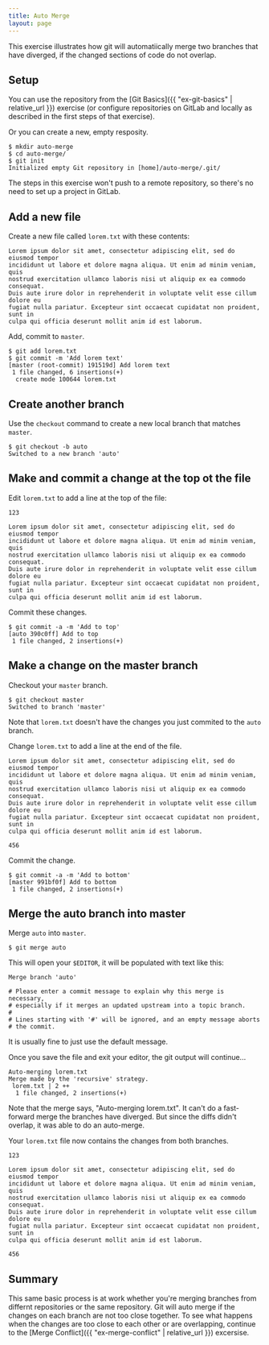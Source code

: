 ```yaml
---
title: Auto Merge
layout: page
---
```


This exercise illustrates how git will automatiically merge two branches that have diverged, if the changed sections of code do not overlap.

## Setup

You can use the repository from the [Git Basics]({{ "ex-git-basics" | relative_url }}) exercise (or configure repositories on GitLab and locally as described in the first steps of that exercise).

Or you can create a new, empty resposity.

```terminal
$ mkdir auto-merge
$ cd auto-merge/
$ git init
Initialized empty Git repository in [home]/auto-merge/.git/
```

The steps in this exercise won't push to a remote repository, so there's no need to set up a project in GitLab.

## Add a new file

Create a new file called `lorem.txt` with these contents:

```
Lorem ipsum dolor sit amet, consectetur adipiscing elit, sed do eiusmod tempor
incididunt ut labore et dolore magna aliqua. Ut enim ad minim veniam, quis
nostrud exercitation ullamco laboris nisi ut aliquip ex ea commodo consequat.
Duis aute irure dolor in reprehenderit in voluptate velit esse cillum dolore eu
fugiat nulla pariatur. Excepteur sint occaecat cupidatat non proident, sunt in
culpa qui officia deserunt mollit anim id est laborum.
```

Add, commit to `master`.

```terminal
$ git add lorem.txt
$ git commit -m 'Add lorem text'
[master (root-commit) 191519d] Add lorem text
 1 file changed, 6 insertions(+)
  create mode 100644 lorem.txt
```

## Create another branch

Use the `checkout` command to create a new local branch that matches `master`.

```terminal
$ git checkout -b auto
Switched to a new branch 'auto'
```

## Make and commit a change at the top ot the file

Edit `lorem.txt` to add a line at the top of the file:

```
123

Lorem ipsum dolor sit amet, consectetur adipiscing elit, sed do eiusmod tempor
incididunt ut labore et dolore magna aliqua. Ut enim ad minim veniam, quis
nostrud exercitation ullamco laboris nisi ut aliquip ex ea commodo consequat.
Duis aute irure dolor in reprehenderit in voluptate velit esse cillum dolore eu
fugiat nulla pariatur. Excepteur sint occaecat cupidatat non proident, sunt in
culpa qui officia deserunt mollit anim id est laborum.
```

Commit these changes.

```terminal
$ git commit -a -m 'Add to top'
[auto 390c0ff] Add to top
 1 file changed, 2 insertions(+)
```

## Make a change on the master branch

Checkout your `master` branch.

```terminal
$ git checkout master
Switched to branch 'master'
```

Note that `lorem.txt` doesn't have the changes you just commited to the `auto` branch.

Change `lorem.txt` to add a line at the end of the file.

```
Lorem ipsum dolor sit amet, consectetur adipiscing elit, sed do eiusmod tempor
incididunt ut labore et dolore magna aliqua. Ut enim ad minim veniam, quis
nostrud exercitation ullamco laboris nisi ut aliquip ex ea commodo consequat.
Duis aute irure dolor in reprehenderit in voluptate velit esse cillum dolore eu
fugiat nulla pariatur. Excepteur sint occaecat cupidatat non proident, sunt in
culpa qui officia deserunt mollit anim id est laborum.

456
```

Commit the change.

```terminal
$ git commit -a -m 'Add to bottom'
[master 991bf0f] Add to bottom
 1 file changed, 2 insertions(+)
```

## Merge the auto branch into master

Merge `auto` into `master`.

```terminal
$ git merge auto
```

This will open your `$EDITOR`, it will be populated with text like this:

```
Merge branch 'auto'

# Please enter a commit message to explain why this merge is necessary,
# especially if it merges an updated upstream into a topic branch.
#
# Lines starting with '#' will be ignored, and an empty message aborts
# the commit.
```

It is usually fine to just use the default message.

Once you save the file and exit your editor, the git output will continue...

```terminal
Auto-merging lorem.txt
Merge made by the 'recursive' strategy.
 lorem.txt | 2 ++
  1 file changed, 2 insertions(+)
```

Note that the merge says, "Auto-merging lorem.txt". It can't do a fast-forward merge the branches have diverged. But since the diffs didn't overlap, it was able to do an auto-merge.


Your `lorem.txt` file now contains the changes from both branches.

```
123

Lorem ipsum dolor sit amet, consectetur adipiscing elit, sed do eiusmod tempor
incididunt ut labore et dolore magna aliqua. Ut enim ad minim veniam, quis
nostrud exercitation ullamco laboris nisi ut aliquip ex ea commodo consequat.
Duis aute irure dolor in reprehenderit in voluptate velit esse cillum dolore eu
fugiat nulla pariatur. Excepteur sint occaecat cupidatat non proident, sunt in
culpa qui officia deserunt mollit anim id est laborum.

456
```

## Summary

This same basic process is at work whether you're merging branches from differnt repositories or the same repository. Git will auto merge if the changes on each branch are not too close together. To see what happens when the changes are too close to each other or are overlapping, continue to the [Merge Conflict]({{ "ex-merge-conflict" | relative_url }}) excersise.

